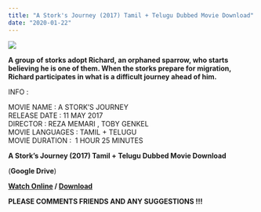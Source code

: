 ```yaml
---
title: "A Stork's Journey (2017) Tamil + Telugu Dubbed Movie Download"
date: "2020-01-22"
---
```


[![](https://1.bp.blogspot.com/-GyHrp6PP_mA/Xho55m_2dgI/AAAAAAAAAJo/9fKKaouS9Oc6hhhPasyeuF8ND16kfcAiACLcBGAsYHQ/s320/unnamed{f216006c657ec1a5ed06024de5f69d9b163acc7023fc8ad1765907c25dd17e7b}2B{f216006c657ec1a5ed06024de5f69d9b163acc7023fc8ad1765907c25dd17e7b}25281{f216006c657ec1a5ed06024de5f69d9b163acc7023fc8ad1765907c25dd17e7b}2529.jpg)](https://1.bp.blogspot.com/-GyHrp6PP_mA/Xho55m_2dgI/AAAAAAAAAJo/9fKKaouS9Oc6hhhPasyeuF8ND16kfcAiACLcBGAsYHQ/s1600/unnamed{f216006c657ec1a5ed06024de5f69d9b163acc7023fc8ad1765907c25dd17e7b}2B{f216006c657ec1a5ed06024de5f69d9b163acc7023fc8ad1765907c25dd17e7b}25281{f216006c657ec1a5ed06024de5f69d9b163acc7023fc8ad1765907c25dd17e7b}2529.jpg)

**A group of storks adopt Richard, an orphaned sparrow, who starts believing he is one of them. When the storks prepare for migration, Richard participates in what is a difficult journey ahead of him.**  
  
  

  
INFO :   
  
MOVIE NAME : A STORK’S JOURNEY  
RELEASE DATE : 11 MAY 2017  
DIRECTOR : REZA MEMARI , TOBY GENKEL  
MOVIE LANGUAGES : TAMIL + TELUGU  
MOVIE DURATION :  1 HOUR 25 MINUTES  
  
  
  
  
  

 **A Stork’s Journey (2017) Tamil + Telugu Dubbed Movie Download**

 (**Google Drive**)  
  
  
  
  

  **[Watch Onlin](https://gplinks.in/txwrJ)[e](https://gplinks.in/txwrJ) / [Download](https://gplinks.in/txwrJ)**  
  
 **PLEASE COMMENTS FRIENDS AND ANY SUGGESTIONS !!!**
